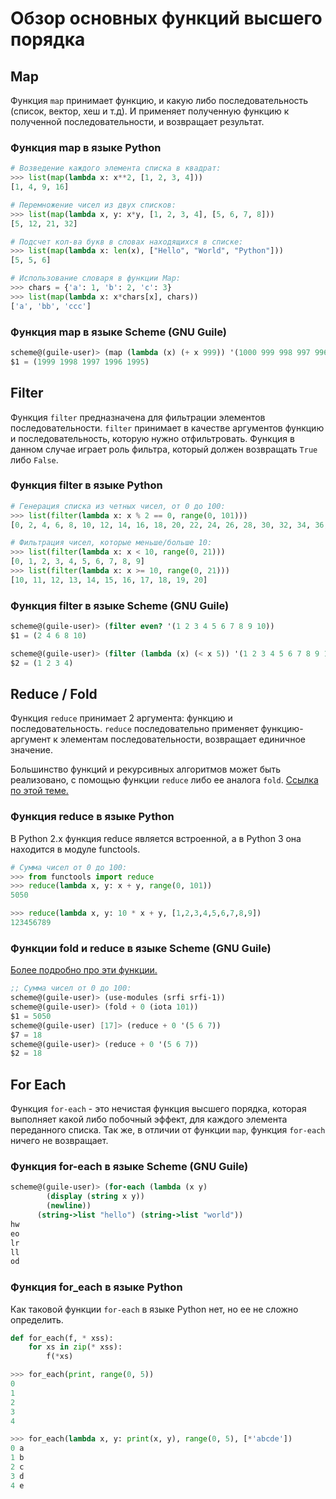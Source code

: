 # Обзор основных функций высшего порядка

## Map
Функция `map` принимает функцию, и какую либо последовательность (список, вектор, хеш и т.д). И применяет полученную функцию к полученной последовательности, и возвращает результат.

### Функция map в языке Python
```python
# Возведение каждого элемента списка в квадрат:
>>> list(map(lambda x: x**2, [1, 2, 3, 4]))
[1, 4, 9, 16]

# Перемножение чисел из двух списков:
>>> list(map(lambda x, y: x*y, [1, 2, 3, 4], [5, 6, 7, 8]))
[5, 12, 21, 32]

# Подсчет кол-ва букв в словах находящихся в списке:
>>> list(map(lambda x: len(x), ["Hello", "World", "Python"]))
[5, 5, 6]

# Использование словаря в функции Map:
>>> chars = {'a': 1, 'b': 2, 'c': 3}
>>> list(map(lambda x: x*chars[x], chars))
['a', 'bb', 'ccc']
```

### Функция map в языке Scheme (GNU Guile)
```scheme
scheme@(guile-user)> (map (lambda (x) (+ x 999)) '(1000 999 998 997 996))
$1 = (1999 1998 1997 1996 1995)
```

## Filter
Функция `filter` предназначена для фильтрации элементов последовательности. `filter` принимает в качестве аргументов функцию и последовательность, которую нужно отфильтровать. Функция в данном случае играет роль фильтра, который должен возвращать `True` либо `False`.

### Функция filter в языке Python
```python
# Генерация списка из четных чисел, от 0 до 100:
>>> list(filter(lambda x: x % 2 == 0, range(0, 101)))
[0, 2, 4, 6, 8, 10, 12, 14, 16, 18, 20, 22, 24, 26, 28, 30, 32, 34, 36, 38, 40, 42, 44, 46, 48, 50, 52, 54, 56, 58, 60, 62, 64, 66, 68, 70, 72, 74, 76, 78, 80, 82, 84, 86, 88, 90, 92, 94, 96, 98, 100]

# Фильтрация чисел, которые меньше/больше 10:
>>> list(filter(lambda x: x < 10, range(0, 21)))
[0, 1, 2, 3, 4, 5, 6, 7, 8, 9]
>>> list(filter(lambda x: x >= 10, range(0, 21)))
[10, 11, 12, 13, 14, 15, 16, 17, 18, 19, 20]
```

### Функция filter в языке Scheme (GNU Guile)
```scheme
scheme@(guile-user)> (filter even? '(1 2 3 4 5 6 7 8 9 10))
$1 = (2 4 6 8 10)

scheme@(guile-user)> (filter (lambda (x) (< x 5)) '(1 2 3 4 5 6 7 8 9 10))
$2 = (1 2 3 4)
```

## Reduce / Fold
Функция `reduce` принимает 2 аргумента: функцию и последовательность. `reduce` последовательно применяет функцию-аргумент к элементам последовательности, возвращает единичное значение. 

Большинство функций и рекурсивных алгоритмов может быть реализовано, с помощью функции `reduce` либо ее аналога `fold`. [Ссылка по этой теме.](http://www.cs.nott.ac.uk/~pszgmh/fold.pdf)

### Функция reduce в языке Python
В Python 2.x функция reduce является встроенной, а в Python 3 она находится в модуле functools.
```python
# Сумма чисел от 0 до 100:
>>> from functools import reduce
>>> reduce(lambda x, y: x + y, range(0, 101))
5050

>>> reduce(lambda x, y: 10 * x + y, [1,2,3,4,5,6,7,8,9])
123456789
```

### Функции fold и reduce в языке Scheme (GNU Guile)
[Более подробно про эти функции.](https://www.gnu.org/software/guile/manual/html_node/SRFI_002d1-Fold-and-Map.html)
```scheme
;; Сумма чисел от 0 до 100:
scheme@(guile-user)> (use-modules (srfi srfi-1))
scheme@(guile-user)> (fold + 0 (iota 101)) 
$1 = 5050
scheme@(guile-user) [17]> (reduce + 0 '(5 6 7))
$7 = 18
scheme@(guile-user)> (reduce + 0 '(5 6 7))
$2 = 18
```

## For Each 
Функция `for-each` - это нечистая функция высшего порядка, которая выполняет какой либо побочный эффект, для каждого элемента переданного списка. Так же, в отличии от функции `map`, функция `for-each` ничего не возвращает.

### Функция for-each в языке Scheme (GNU Guile)
```scheme
scheme@(guile-user)> (for-each (lambda (x y)
	    (display (string x y))
	    (newline))
	  (string->list "hello") (string->list "world"))
hw
eo
lr
ll
od
```

### Функция for_each в языке Python
Как таковой функции `for-each` в языке Python нет, но ее не сложно определить.
```python
def for_each(f, * xss):
	for xs in zip(* xss):
		f(*xs)

>>> for_each(print, range(0, 5))
0
1
2
3
4

>>> for_each(lambda x, y: print(x, y), range(0, 5), [*'abcde'])
0 a
1 b
2 c
3 d
4 e
```
